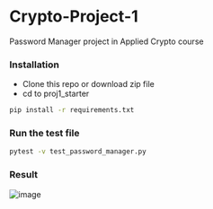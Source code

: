 # Crypto-Project-1
Password Manager project in Applied Crypto course

### Installation
- Clone this repo or download zip file
- cd to proj1_starter
```bash
pip install -r requirements.txt
```

### Run the test file
```bash
pytest -v test_password_manager.py
```

### Result
![image](https://github.com/user-attachments/assets/70d8d05b-c14a-42ae-9589-e03703c64cd2)

